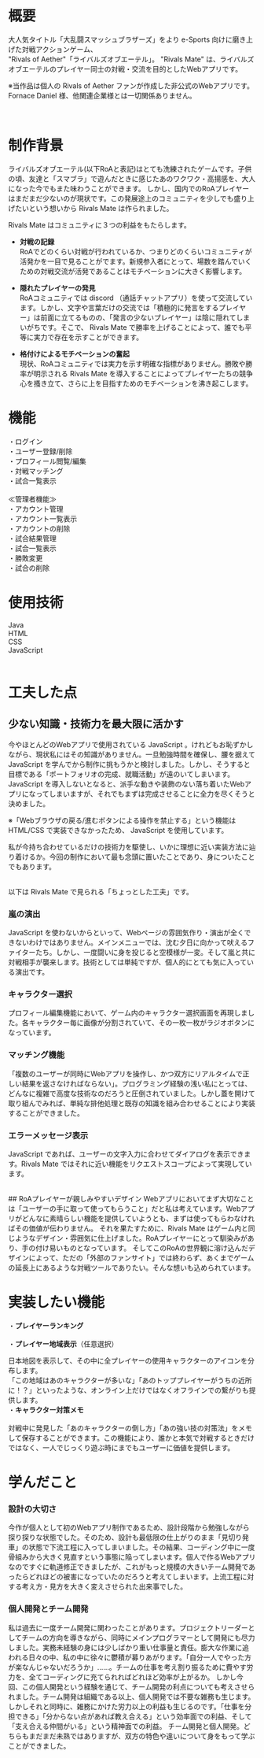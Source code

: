 # 概要

大人気タイトル「大乱闘スマッシュブラザーズ」をより e-Sports 向けに磨き上げた対戦アクションゲーム、<br> "Rivals of Aether"「ライバルズオブエーテル」。
"Rivals Mate" は、ライバルズオブエーテルのプレイヤー同士の対戦・交流を目的としたWebアプリです。  

※当作品は個人の Rivals of Aether ファンが作成した非公式のWebアプリです。Fornace Daniel 様、他関連企業様とは一切関係ありません。

<br>

# 制作背景

ライバルズオブエーテル(以下RoAと表記)はとても洗練されたゲームです。子供の頃、友達と「スマブラ」で遊んだときに感じたあのワクワク・高揚感を、大人になった今でもまた味わうことができます。
しかし、国内でのRoAプレイヤーはまだまだ少ないのが現状です。この発展途上のコミュニティを少しでも盛り上げたいという想いから Rivals Mate は作られました。

Rivals Mate はコミュニティに３つの利益をもたらします。

  - **対戦の記録**<br>
RoAでどのくらい対戦が行われているか、つまりどのくらいコミュニティが活発かを一目で見ることがでます。新規参入者にとって、場数を踏んでいくための対戦交流が活発であることはモチベーションに大きく影響します。

  - **隠れたプレイヤーの発見**<br>
RoAコミュニティでは discord （通話チャットアプリ）を使って交流しています。しかし、文字や言葉だけの交流では「積極的に発言をするプレイヤー」は前面に立てるものの、「発言の少ないプレイヤー」は陰に隠れてしまいがちです。そこで、 Rivals Mate で勝率を上げることによって、誰でも平等に実力で存在を示すことができます。

  - **格付けによるモチベーションの奮起**<br>
現状、RoAコミュニティでは実力を示す明確な指標がありません。勝敗や勝率が明示される Rivals Mate を導入することによってプレイヤーたちの競争心を搔き立て、さらに上を目指すためのモチベーションを沸き起こします。

# 機能
・ログイン<br>
・ユーザー登録/削除<br>
・プロフィール閲覧/編集<br>
・対戦マッチング<br>
・試合一覧表示<br>
<br>
≪管理者機能≫<br>
・アカウント管理<br>
・アカウント一覧表示<br>
・アカウントの削除<br>
・試合結果管理<br>
・試合一覧表示<br>
・勝敗変更<br>
・試合の削除<br>

# 使用技術
Java<br>
HTML<br>
CSS<br>
JavaScript<br>
<br>

# 工夫した点

## 少ない知識・技術力を最大限に活かす

今やほとんどのWebアプリで使用されている JavaScript 。けれどもお恥ずかしながら、現状私にはその知識がありません。一旦勉強時間を確保し、腰を据えて JavaScript を学んでから制作に挑もうかと検討しました。しかし、そうすると目標である「ポートフォリオの完成、就職活動」が遠のいてしまいます。JavaScript を導入しないとなると、派手な動きや装飾のない落ち着いたWebアプリになってしまいますが、それでもまずは完成させることに全力を尽くそうと決めました。

※「Webブラウザの戻る/進むボタンによる操作を禁止する」という機能は HTML/CSS で実装できなかったため、 JavaScript を使用しています。

私が今持ち合わせているだけの技術力を駆使し、いかに理想に近い実装方法に辿り着けるか。今回の制作において最も念頭に置いたことであり、身についたことでもあります。

<br>
以下は Rivals Mate で見られる「ちょっとした工夫」です。

### 嵐の演出
JavaScript を使わないからといって、Webページの雰囲気作り・演出が全くできないわけではありません。メインメニューでは、沈む夕日に向かって吠えるファイターたち。しかし、一度闘いに身を投じると空模様が一変。そして嵐と共に対戦相手が襲来します。技術としては単純ですが、個人的にとても気に入っている演出です。
<br>
### キャラクター選択
プロフィール編集機能において、ゲーム内のキャラクター選択画面を再現しました。各キャラクター毎に画像が分割されていて、その一枚一枚がラジオボタンになっています。
<br>
### マッチング機能
「複数のユーザーが同時にWebアプリを操作し、かつ双方にリアルタイムで正しい結果を返さなければならない」。プログラミング経験の浅い私にとっては、どんなに複雑で高度な技術なのだろうと圧倒されていました。しかし蓋を開けて取り組んでみれば、単純な排他処理と既存の知識を組み合わせることにより実装することができました。

### エラーメッセージ表示
JavaScript であれば、ユーザーの文字入力に合わせてダイアログを表示できます。Rivals Mate ではそれに近い機能をリクエストスコープによって実現しています。

<br>
## RoAプレイヤーが親しみやすいデザイン
Webアプリにおいてまず大切なことは「ユーザーの手に取って使ってもらうこと」だと私は考えています。Webアプリがどんなに素晴らしい機能を提供していようとも、まずは使ってもらわなければその価値が伝わりません。
それを果たすために、Rivals Mate はゲーム内と同じようなデザイン・雰囲気に仕上げました。RoAプレイヤーにとって馴染みがあり、手の付け易いものとなっています。
そしてこのRoAの世界観に溶け込んだデザインによって、ただの「外部のファンサイト」では終わらず、あくまでゲームの延長上にあるような対戦ツールでありたい。そんな想いも込められています。

# 実装したい機能
・**プレイヤーランキング**<br>
<br>
・**プレイヤー地域表示**（任意選択）<br>

日本地図を表示して、その中に全プレイヤーの使用キャラクターのアイコンを分布します。<br>
「この地域はあのキャラクターが多いな」「あのトッププレイヤーがうちの近所に！？」といったような、オンライン上だけではなくオフラインでの繋がりも提供します。
<br>
・**キャラクター対策メモ**<br><br>
対戦中に発見した「あのキャラクターの倒し方」「あの強い技の対策法」をメモして保存することができます。この機能により、誰かと本気で対戦するときだけではなく、一人でじっくり遊ぶ時にまでもユーザーに価値を提供します。
<br>

# 学んだこと

### 設計の大切さ
今作が個人として初のWebアプリ制作であるため、設計段階から勉強しながら探り探りな状態でした。そのため、設計も最低限の仕上がりのまま「見切り発車」の状態で下流工程に入ってしまいました。その結果、コーディング中に一度骨組みから大きく見直すという事態に陥ってしまいます。個人で作るWebアプリなのですぐに軌道修正できましたが、これがもっと規模の大きいチーム開発であったらどれほどの被害になっていたのだろうと考えてしまいます。上流工程に対する考え方・見方を大きく変えさせられた出来事でした。
<br>
### 個人開発とチーム開発
私は過去に一度チーム開発に関わったことがあります。プロジェクトリーダーとしてチームの方向を導きながら、同時にメインプログラマーとして開発にも尽力しました。実務未経験の身には少しばかり重い仕事量と責任。膨大な作業に追われる日々の中、私の中に徐々に鬱積が募りあがります。「自分一人でやった方が楽なんじゃないだろうか」……。チームの仕事を考え割り振るために費やす労力を、全てコーディングに充てられればどれほど効率が上がるか。
しかし今回、この個人開発という経験を通じて、チーム開発の利点についても考えさせられました。チーム開発は組織である以上、個人開発では不要な雑務も生じます。しかしそれと同時に、雑務にかけた労力以上の利益も生じるのです。「仕事を分担できる」「分からない点があれば教え合える」という効率面での利益、そして「支え合える仲間がいる」という精神面での利益。
チーム開発と個人開発。どちらもまだまだ未熟ではありますが、双方の特色や違いについて身をもって学ぶことができました。



